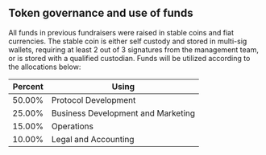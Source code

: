 ## Token governance and use of funds 

All funds in previous fundraisers were raised in stable coins and fiat currencies. The stable coin is either self custody and stored in multi-sig wallets, requiring at least 2 out of 3 signatures from the management team, or is stored with a qualified custodian. Funds will be utilized according to the allocations below:

| Percent | Using |
| --- | --- |
| 50.00% | Protocol Development |
| 25.00% | Business Development and Marketing |
| 15.00% | Operations |
| 10.00% | Legal and Accounting |